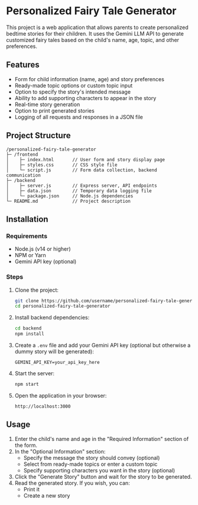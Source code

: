 # Personalized Fairy Tale Generator

This project is a web application that allows parents to create personalized bedtime stories for their children. It uses the Gemini LLM API to generate customized fairy tales based on the child's name, age, topic, and other preferences.

## Features

- Form for child information (name, age) and story preferences
- Ready-made topic options or custom topic input
- Option to specify the story's intended message
- Ability to add supporting characters to appear in the story
- Real-time story generation
- Option to print generated stories
- Logging of all requests and responses in a JSON file

## Project Structure

```
/personalized-fairy-tale-generator
├─ /frontend
│    ├─ index.html       // User form and story display page
│    ├─ styles.css       // CSS style file
│    └─ script.js        // Form data collection, backend communication
├─ /backend
│    ├─ server.js        // Express server, API endpoints
│    ├─ data.json        // Temporary data logging file
│    └─ package.json     // Node.js dependencies
└─ README.md             // Project description
```

## Installation

### Requirements

- Node.js (v14 or higher)
- NPM or Yarn
- Gemini API key (optional)

### Steps

1. Clone the project:
   ```bash
   git clone https://github.com/username/personalized-fairy-tale-generator.git
   cd personalized-fairy-tale-generator
   ```

2. Install backend dependencies:
   ```bash
   cd backend
   npm install
   ```

3. Create a `.env` file and add your Gemini API key (optional but otherwise a dummy story will be generated):
   ```
   GEMINI_API_KEY=your_api_key_here
   ```

4. Start the server:
   ```bash
   npm start
   ```

5. Open the application in your browser:
   ```
   http://localhost:3000
   ```

## Usage

1. Enter the child's name and age in the "Required Information" section of the form.
2. In the "Optional Information" section:
   - Specify the message the story should convey (optional)
   - Select from ready-made topics or enter a custom topic
   - Specify supporting characters you want in the story (optional)
3. Click the "Generate Story" button and wait for the story to be generated.
4. Read the generated story. If you wish, you can:
   - Print it
   - Create a new story
